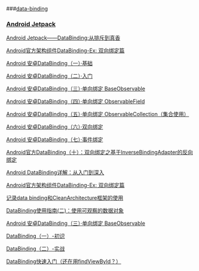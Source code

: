###[data-binding](https://developer.android.com/topic/libraries/data-binding/index.html)

### [Android Jetpack](https://blog.csdn.net/mq2553299/column/info/24151)

[Android Jetpack——DataBinding:从排斥到真香](https://juejin.im/post/6844904032838877192)

[Android官方架构组件DataBinding-Ex: 双向绑定篇](https://juejin.im/post/6844903761844895751)


[Android 安卓DataBinding（一）·基础](https://blog.csdn.net/qq_40881680/article/details/101714634)

[Android 安卓DataBinding（二）·入门](https://blog.csdn.net/qq_40881680/article/details/101781705)

[Android 安卓DataBinding（三）·单向绑定 BaseObservable](https://blog.csdn.net/qq_40881680/article/details/101800669)

[Android 安卓DataBinding（四）·单向绑定 ObservableField](https://blog.csdn.net/qq_40881680/article/details/101847386)

[Android 安卓DataBinding（五）·单向绑定 ObservableCollection（集合使用）](https://blog.csdn.net/qq_40881680/article/details/101993642)

[Android 安卓DataBinding（六）·双向绑定](https://blog.csdn.net/qq_40881680/article/details/102010622)

[Android 安卓DataBinding（七）·事件绑定](https://blog.csdn.net/qq_40881680/article/details/102072807)

[Android官方DataBinding（十）：双向绑定之基于InverseBindingAdapter的反向绑定](https://my.oschina.net/zhangphil/blog/1601731)

[Android DataBinding详解：从入门到深入](https://blog.csdn.net/zhangphil/category_9269969.html)

[Android官方架构组件DataBinding-Ex: 双向绑定篇](https://blog.csdn.net/mq2553299/article/details/86501045)



[记录data binding和CleanArchitecture框架的使用](https://www.jianshu.com/p/820f4729d853)

[DataBinding使用指南(二)：使用可观察的数据对象](https://blog.csdn.net/guiying712/article/details/80343247)

[Android 安卓DataBinding（三）·单向绑定 BaseObservable](https://blog.csdn.net/qq_40881680/article/details/101800669  )

[DataBinding（一）-初识](https://www.jianshu.com/p/6cd7d19c1f9a)

[DataBinding（二）-实战](https://www.jianshu.com/p/46426c2564f2)

[]()

[DataBinding快速入门（还在用findViewById？）](https://blog.csdn.net/a10615/article/details/52781956)

[]()

[]()

[]()

